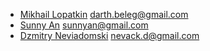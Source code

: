 * [Mikhail Lopatkin](https://github.com/mlopatkin) <darth.beleg@gmail.com>
* [Sunny An](https://bitbucket.org/sunnyan_kr/) <sunnyan@gmail.com>
* [Dzmitry Neviadomski](https://github.com/nevack) <nevack.d@gmail.com>
